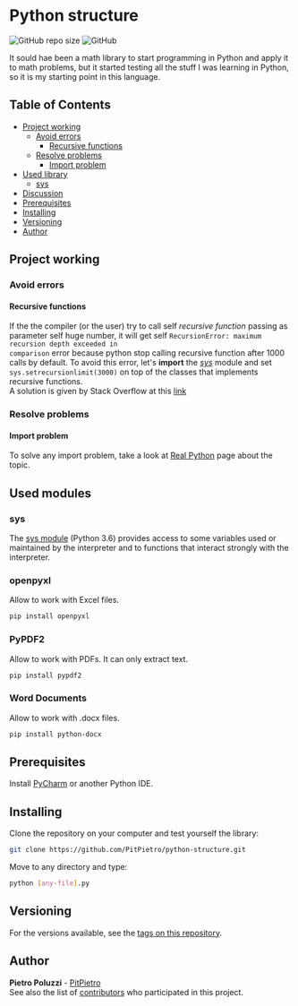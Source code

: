 # Python structure
![GitHub repo size](https://img.shields.io/github/repo-size/PitPietro/pascal-triangle)
![GitHub](https://img.shields.io/github/license/PitPietro/pascal-triangle)

It sould hae been a math library to start programming in Python and apply it to math problems, but it started testing all the stuff I was learning in Python, so it is my starting point in this language.

## Table of Contents
- [Project working](#project-working)
  - [Avoid errors](#avoid-errors)
    - [Recursive functions](#recursive-functions)
  - [Resolve problems](#resolve-problems)
    - [Import problem](#import-problem)
- [Used library](#used-modules)
  - [sys](#sys)
- [Discussion](#discussion-about-this-project)
- [Prerequisites](#prerequisites)
- [Installing](#installing)
- [Versioning](#versioning)
- [Author](#author)

## Project working

### Avoid errors

#### Recursive functions
If the the compiler (or the user) try to call self <i>recursive function</i> passing as parameter self huge number, it will
get self <code>RecursionError: maximum recursion depth exceeded in comparison</code> error because python stop calling
recursive function after 1000 calls by default. To avoid this error, let's <b>import</b> the <i>[sys](#sys)</i> module
and set <code>sys.setrecursionlimit(3000)</code> on top of the classes that implements recursive functions.<br>
A solution is given by Stack Overflow at this [link](https://stackoverflow.com/questions/20034023/maximum-recursion-depth-exceeded-in-comparison)

### Resolve problems
#### Import problem
To solve any import problem, take a look at [Real Python](https://realpython.com/absolute-vs-relative-python-imports/)
page about the topic.

## Used modules
### sys
The [sys module](https://docs.python.org/3.6/library/sys.html) (Python 3.6) provides access to some variables used or
maintained by the interpreter and to functions that interact strongly with the interpreter.

### openpyxl
Allow to work with Excel files.<br>
```bash
pip install openpyxl
```

### PyPDF2
Allow to work with PDFs. It can only extract text.
```bash
pip install pypdf2
```

### Word Documents
Allow to work with .docx files.
```bash
pip install python-docx
```

## Prerequisites
Install [PyCharm](https://www.jetbrains.com/pycharm/download/) or another Python IDE.

## Installing
Clone the repository on your computer and test yourself the library:
```bash
git clone https://github.com/PitPietro/python-structure.git
```

Move to any directory and type:
```bash
python [any-file].py
```

## Versioning
For the versions available, see the [tags on this repository](https://github.com/PitPietro/python-structure/tags).

## Author
**Pietro Poluzzi** - [PitPietro](https://github.com/PitPietro)\
See also the list of [contributors](https://github.com/PitPietro/python-structure/contributors) who participated in this project.
